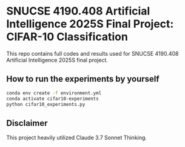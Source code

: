 # SNUCSE 4190.408 Artificial Intelligence 2025S Final Project: CIFAR-10 Classification

This repo contains full codes and results used for SNUCSE 4190.408 Artificial Intelligence 2025S final project.

## How to run the experiments by yourself

```zsh
conda env create -f environment.yml
conda activate cifar10-experiments
python cifar10_experiments.py
```

## Disclaimer

This project heavily utilized Claude 3.7 Sonnet Thinking.
